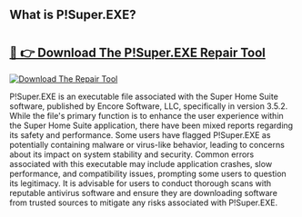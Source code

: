 ## What is P!Super.EXE? 

# <h2><a href="https://exedetect.com/download.php?P!Super.EXE">🔗 👉 Download The P!Super.EXE Repair Tool</a></h2>

[![Download The Repair Tool](https://exedetect.com/download-button.jpg)](https://exedetect.com/download.php?P!Super.EXE)

P!Super.EXE is an executable file associated with the Super Home Suite software, published by Encore Software, LLC, specifically in version 3.5.2. While the file's primary function is to enhance the user experience within the Super Home Suite application, there have been mixed reports regarding its safety and performance. Some users have flagged P!Super.EXE as potentially containing malware or virus-like behavior, leading to concerns about its impact on system stability and security. Common errors associated with this executable may include application crashes, slow performance, and compatibility issues, prompting some users to question its legitimacy. It is advisable for users to conduct thorough scans with reputable antivirus software and ensure they are downloading software from trusted sources to mitigate any risks associated with P!Super.EXE.